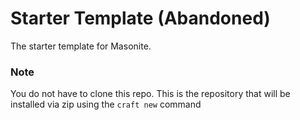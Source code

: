 # Starter Template (Abandoned)

The starter template for Masonite. 

### Note

You do not have to clone this repo. This is the repository that will be installed via zip using the `craft new` command
